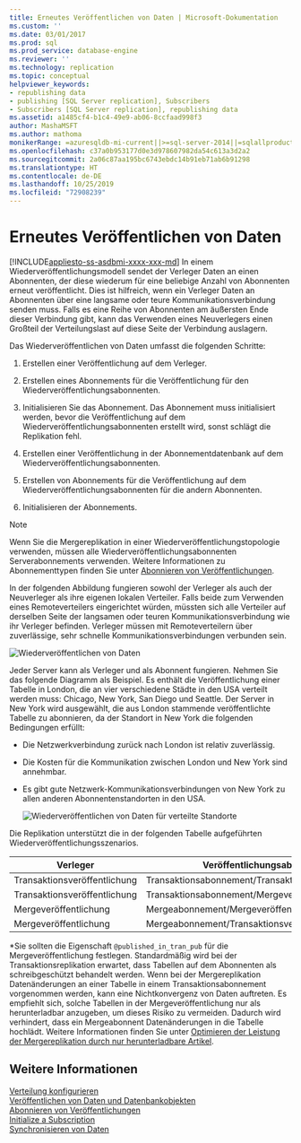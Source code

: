 ```yaml
---
title: Erneutes Veröffentlichen von Daten | Microsoft-Dokumentation
ms.custom: ''
ms.date: 03/01/2017
ms.prod: sql
ms.prod_service: database-engine
ms.reviewer: ''
ms.technology: replication
ms.topic: conceptual
helpviewer_keywords:
- republishing data
- publishing [SQL Server replication], Subscribers
- Subscribers [SQL Server replication], republishing data
ms.assetid: a1485cf4-b1c4-49e9-ab06-8ccfaad998f3
author: MashaMSFT
ms.author: mathoma
monikerRange: =azuresqldb-mi-current||>=sql-server-2014||=sqlallproducts-allversions
ms.openlocfilehash: c37a0b953177d0e3d978607982da54c613a3d2a2
ms.sourcegitcommit: 2a06c87aa195bc6743ebdc14b91eb71ab6b91298
ms.translationtype: HT
ms.contentlocale: de-DE
ms.lasthandoff: 10/25/2019
ms.locfileid: "72908239"
---
```

# <a name="republish-data"></a>Erneutes Veröffentlichen von Daten
[!INCLUDE[appliesto-ss-asdbmi-xxxx-xxx-md](../../includes/appliesto-ss-asdbmi-xxxx-xxx-md.md)]
  In einem Wiederveröffentlichungsmodell sendet der Verleger Daten an einen Abonnenten, der diese wiederum für eine beliebige Anzahl von Abonnenten erneut veröffentlicht. Dies ist hilfreich, wenn ein Verleger Daten an Abonnenten über eine langsame oder teure Kommunikationsverbindung senden muss. Falls es eine Reihe von Abonnenten am äußersten Ende dieser Verbindung gibt, kann das Verwenden eines Neuverlegers einen Großteil der Verteilungslast auf diese Seite der Verbindung auslagern.  
  
 Das Wiederveröffentlichen von Daten umfasst die folgenden Schritte:  
  
1.  Erstellen einer Veröffentlichung auf dem Verleger.  
  
2.  Erstellen eines Abonnements für die Veröffentlichung für den Wiederveröffentlichungsabonnenten.  
  
3.  Initialisieren Sie das Abonnement. Das Abonnement muss initialisiert werden, bevor die Veröffentlichung auf dem Wiederveröffentlichungsabonnenten erstellt wird, sonst schlägt die Replikation fehl.  
  
4.  Erstellen einer Veröffentlichung in der Abonnementdatenbank auf dem Wiederveröffentlichungsabonnenten.  
  
5.  Erstellen von Abonnements für die Veröffentlichung auf dem Wiederveröffentlichungsabonnenten für die andern Abonnenten.  
  
6.  Initialisieren der Abonnements.  

> [!NOTE]  
>  Wenn Sie die Mergereplikation in einer Wiederveröffentlichungstopologie verwenden, müssen alle Wiederveröffentlichungsabonnenten Serverabonnements verwenden. Weitere Informationen zu Abonnementtypen finden Sie unter [Abonnieren von Veröffentlichungen](../../relational-databases/replication/subscribe-to-publications.md).  
  
 In der folgenden Abbildung fungieren sowohl der Verleger als auch der Neuverleger als ihre eigenen lokalen Verteiler. Falls beide zum Verwenden eines Remoteverteilers eingerichtet würden, müssten sich alle Verteiler auf derselben Seite der langsamen oder teuren Kommunikationsverbindung wie ihr Verleger befinden. Verleger müssen mit Remoteverteilern über zuverlässige, sehr schnelle Kommunikationsverbindungen verbunden sein.  
  
 ![Wiederveröffentlichen von Daten](../../relational-databases/replication/media/repl-06a.gif "Wiederveröffentlichen von Daten")  
  
 Jeder Server kann als Verleger und als Abonnent fungieren. Nehmen Sie das folgende Diagramm als Beispiel. Es enthält die Veröffentlichung einer Tabelle in London, die an vier verschiedene Städte in den USA verteilt werden muss: Chicago, New York, San Diego und Seattle. Der Server in New York wird ausgewählt, die aus London stammende veröffentlichte Tabelle zu abonnieren, da der Standort in New York die folgenden Bedingungen erfüllt:  
  
-   Die Netzwerkverbindung zurück nach London ist relativ zuverlässig.  
  
-   Die Kosten für die Kommunikation zwischen London und New York sind annehmbar.  
  
-   Es gibt gute Netzwerk-Kommunikationsverbindungen von New York zu allen anderen Abonnentenstandorten in den USA.  
  
     ![Wiederveröffentlichen von Daten für verteilte Standorte](../../relational-databases/replication/media/repl-06.gif "Wiederveröffentlichen von Daten für verteilte Standorte")  
  
 Die Replikation unterstützt die in der folgenden Tabelle aufgeführten Wiederveröffentlichungsszenarios.  
  
|Verleger|Veröffentlichungsabonnent|Abonnent|  
|---------------|---------------------------|----------------|  
|Transaktionsveröffentlichung|Transaktionsabonnement/Transaktionsveröffentlichung|Transaktionsabonnement|  
|Transaktionsveröffentlichung|Transaktionsabonnement/Mergeveröffentlichung*|Mergeabonnement|  
|Mergeveröffentlichung|Mergeabonnement/Mergeveröffentlichung|Mergeabonnement|  
|Mergeveröffentlichung|Mergeabonnement/Transaktionsveröffentlichung|Transaktionsabonnement|  
  
 \*Sie sollten die Eigenschaft `@published_in_tran_pub` für die Mergeveröffentlichung festlegen. Standardmäßig wird bei der Transaktionsreplikation erwartet, dass Tabellen auf dem Abonnenten als schreibgeschützt behandelt werden. Wenn bei der Mergereplikation Datenänderungen an einer Tabelle in einem Transaktionsabonnement vorgenommen werden, kann eine Nichtkonvergenz von Daten auftreten. Es empfiehlt sich, solche Tabellen in der Mergeveröffentlichung nur als herunterladbar anzugeben, um dieses Risiko zu vermeiden. Dadurch wird verhindert, dass ein Mergeabonnent Datenänderungen in die Tabelle hochlädt. Weitere Informationen finden Sie unter [Optimieren der Leistung der Mergereplikation durch nur herunterladbare Artikel](../../relational-databases/replication/merge/optimize-merge-replication-performance-with-download-only-articles.md).  
  
## <a name="see-also"></a>Weitere Informationen  
 [Verteilung konfigurieren](../../relational-databases/replication/configure-distribution.md)   
 [Veröffentlichen von Daten und Datenbankobjekten](../../relational-databases/replication/publish/publish-data-and-database-objects.md)   
 [Abonnieren von Veröffentlichungen](../../relational-databases/replication/subscribe-to-publications.md)   
 [Initialize a Subscription](../../relational-databases/replication/initialize-a-subscription.md)   
 [Synchronisieren von Daten](../../relational-databases/replication/synchronize-data.md)  
  
  
